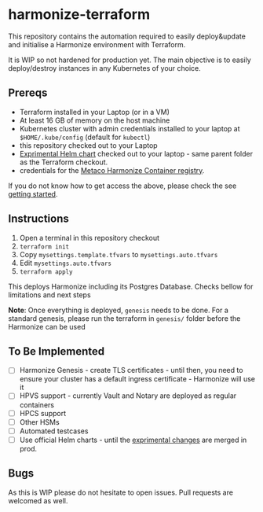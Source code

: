 # harmonize-terraform

This repository contains the automation required to easily deploy&update and initialise a Harmonize environment with Terraform.

It is WIP so not hardened for production yet. The main objective is to easily deploy/destroy instances in any Kubernetes of your choice.

## Prereqs

- Terraform installed in your Laptop (or in a VM)
- At least 16 GB of memory on the host machine
- Kubernetes cluster with admin credentials installed to your laptop at `$HOME/.kube/config` (default for `kubectl`)
- this repository checked out to your Laptop
- [Exprimental Helm chart](https://gitlab.com/MetacoSA/customers/experimental/harmonize-helm) checked out to your laptop - same parent folder as the Terraform checkout.
- credentials for the [Metaco Harmonize Container registry](metaco.azurecr.io).

If you do not know how to get access the above, please check the see [getting started](https://metacocloud.sharepoint.com/:u:/r/sites/CustomerSuccess/SitePages/Getting%20started%20at%20Metaco.aspx).

## Instructions

1. Open a terminal in this repository checkout
2. `terraform init`
3. Copy  `mysettings.template.tfvars` to `mysettings.auto.tfvars`
4. Edit `mysettings.auto.tfvars`
5. `terraform apply`

This deploys Harmonize including its Postgres Database. Checks bellow for limitations and next steps

**Note**: Once everything is deployed, `genesis` needs to be done. For a standard genesis, please run the terraform in `genesis/` folder before the Harmonize can be used

## To Be Implemented

- [ ] Harmonize Genesis - create TLS certificates - until then, you need to ensure your cluster has a default ingress certificate - Harmonize will use it
- [ ] HPVS support - currently Vault and Notary are deployed as regular containers
- [ ] HPCS support
- [ ] Other HSMs
- [ ] Automated testcases
- [ ] Use official Helm charts - until the [exprimental changes](https://gitlab.com/MetacoSA/customers/experimental/harmonize-helm) are merged in prod.

## Bugs

As this is WIP please do not hesitate to open issues. Pull requests are welcomed as well.
